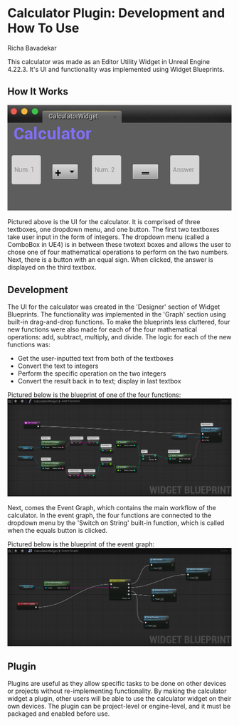 # Calculator Plugin: Development and How To Use
Richa Bavadekar

This calculator was made as an Editor Utility Widget in Unreal Engine 4.22.3. It's UI and functionality was implemented using Widget Blueprints.

## How It Works
![calcui](https://github.com/jawadefaj/Cruzway-UI/blob/richa/images/calcui.jpeg)

Pictured above is the UI for the calculator. It is comprised of three textboxes, one dropdown menu, and one button. The first two textboxes take user input in the form of integers. The dropdown menu (called a ComboBox in UE4) is in between these twotext boxes and allows the user to chose one of four mathematical operations to perform on the two numbers. Next, there is a button with an equal sign. When clicked, the answer is displayed on the third textbox. 

## Development
The UI for the calculator was created in the 'Designer' section of Widget Blueprints. The functionality was implemented in the 'Graph' section using built-in drag-and-drop functions. To make the blueprints less cluttered, four new functions were also made for each of the four mathematical operations: add, subtract, multiply, and divide. The logic for each of the new functions was:
* Get the user-inputted text from both of the textboxes
* Convert the text to integers
* Perform the specific operation on the two integers
* Convert the result back in to text; display in last textbox

Pictured below is the blueprint of one of the four functions:
![addfunction](https://github.com/jawadefaj/Cruzway-UI/blob/richa/images/addfunction.jpeg)

Next, comes the Event Graph, which contains the main workflow of the calculator. In the event graph, the four functions are connected to the dropdown menu by the 'Switch on String' built-in function, which is called when the equals button is clicked. 

Pictured below is the blueprint of the event graph:
![eventgraph](https://github.com/jawadefaj/Cruzway-UI/blob/richa/images/eventgraph.jpeg)

## Plugin
Plugins are useful as they allow specific tasks to be done on other devices or projects without re-implementing functionality. By making the calculator widget a plugin, other users will be able to use the calculator widget on their own devices. The plugin can be project-level or engine-level, and it must be packaged and enabled before use. 
